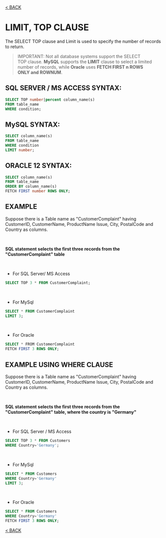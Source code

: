 [< BACK](README.md)

# LIMIT, TOP CLAUSE

The SELECT TOP clause and Limit is used to specify the number of records to return.

> IMPORTANT: Not all database systems support the SELECT TOP clause. **MySQL** supports the **LIMIT** clause 
to select a limited number of records, while **Oracle** uses **FETCH FIRST n ROWS ONLY and ROWNUM**. 

## SQL SERVER / MS ACCESS SYNTAX:
```sql
SELECT TOP number|percent column_name(s)
FROM table_name
WHERE condition;
```

## MySQL SYNTAX:
```sql
SELECT column_name(s)
FROM table_name
WHERE condition
LIMIT number;
```

## ORACLE 12 SYNTAX:
```sql
SELECT column_name(s)
FROM table_name
ORDER BY column_name(s)
FETCH FIRST number ROWS ONLY;
```

## EXAMPLE
Suppose there is a Table name as "CustomerComplaint" having CustomerID, CustomerName, ProductName
Issue, City, PostalCode and Country as columns.

<br />

**SQL statement selects the first three records from the "CustomerComplaint" table**

<br />

+ For SQL Server/ MS Access
```sql
SELECT TOP 3 * FROM CustomerComplaint;
```

<br />

+ For MySql
```sql
SELECT * FROM CustomerComplaint
LIMIT 3;
```

<br />

+ For Oracle
```sql
SELECT * FROM CustomerComplaint
FETCH FIRST 3 ROWS ONLY;
```

## EXAMPLE USING WHERE CLAUSE
Suppose there is a Table name as "CustomerComplaint" having CustomerID, CustomerName, ProductName
Issue, City, PostalCode and Country as columns.

<br />

**SQL statement selects the first three records from the "CustomerComplaint" table, where the country is "Germany"**

<br />

+ For SQL Server / MS Access
```sql
SELECT TOP 3 * FROM Customers
WHERE Country='Germany';
```

<br />

+ For MySql
```sql
SELECT * FROM Customers
WHERE Country='Germany'
LIMIT 3;
```

<br />

+ For Oracle
```sql
SELECT * FROM Customers
WHERE Country='Germany'
FETCH FIRST 3 ROWS ONLY;
```

[< BACK](README.md)
